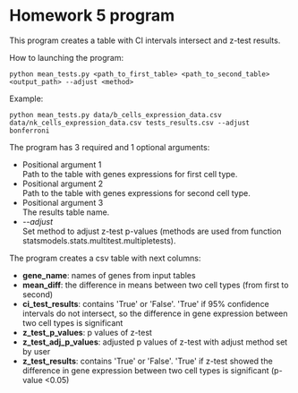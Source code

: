 # Homework 5 program

This program creates a table with CI intervals intersect and z-test results.

How to launching the program:
```
python mean_tests.py <path_to_first_table> <path_to_second_table> <output_path> --adjust <method>
```

Example:
```
python mean_tests.py data/b_cells_expression_data.csv data/nk_cells_expression_data.csv tests_results.csv --adjust bonferroni
```
The program has 3 required and 1 optional arguments:
* Positional argument 1    
Path to the table with genes expressions for first cell type.
* Positional argument 2   
Path to the table with genes expressions for second cell type.
* Positional argument 3   
The results table name.
* _--adjust_   
Set method to adjust z-test p-values (methods are used from function statsmodels.stats.multitest.multipletests).

The program creates a csv table with next columns:
* __gene_name__: names of genes from input tables
* __mean_diff__: the difference in means between two cell types (from first to second)
* __ci_test_results__: contains 'True' or 'False'. 'True' if 95% confidence intervals do not intersect, so the difference in gene expression between two cell types is significant
* __z_test_p_values__: p values of z-test
* __z_test_adj_p_values__: adjusted p values of z-test with adjust method set by user
* __z_test_results__: contains 'True' or 'False'. 'True' if z-test showed the difference in gene expression between two cell types is significant (p-value <0.05)

